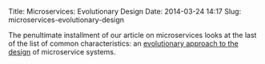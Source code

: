 Title: Microservices: Evolutionary Design
Date: 2014-03-24 14:17
Slug: microservices-evolutionary-design

The penultimate installment of our article on microservices looks at the
last of the list of common characteristics: an [evolutionary approach to
the
design](http://martinfowler.com/articles/microservices.html#EvolutionaryDesign)
of microservice systems.

</p>

